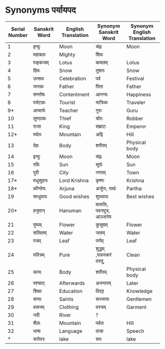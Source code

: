 # Synonyms पर्यायपद

| Serial Number | Sanskrit Word | English Translation | Synonym Sanskrit Word | Synonym English Translation |
|---------------|---------------|---------------------|------------------------|-----------------------------|
| 1             | इन्दुः        | Moon                | चंद्रः                   | Moon                         |
| 2            | महाबलः       | Mighty              | शिवः                   |                      |
| 3             | पङ्कजम्       | Lotus               | कमलम्                 | Lotus                        |
| 4             | हिमः          | Snow                | तुषारः                  | Snow                     |
| 5             | उत्सवः        | Celebration         | पर्व                 | Festival                     |
| 6             | जनकः         | Father              | पिता                     | Father                       |
| 7             | सन्तोषः       | Contentment         | आनन्दः                  | Happiness                    |
| 8             | पर्यटकः      | Tourist             | यात्रिकः                 | Traveler                     |
| 9*             | आचार्यः      | Teacher             | गुरुः                    | Guru                         |
| 10            | लुण्ठाकः      | Thief               | चोरः                    | Robber                       |
| 11            | राजा          | King                | सम्राटः                  | Emperor                      |
| 12*           | पर्वतः        | Mountain            | अद्रि                    | Hill                         |
| 13            | देहः          | Body                | शरीरम्                  | Physical body                |
| 14            | इन्दुः         | Moon                | चंद्रः                   | Moon                         |
| 15            | रविः          | Sun                 | सूर्यः                   | Sun                          |
| 16            | पुरी          | City                | नगरम्                   | Town                         |
| 17*            | मधुसूदनः     | Lord Krishna        | कृष्णः                   | Krishna                      |
| 18*            | कौन्तेयः      | Arjuna              | अर्जुनः, पार्थः                   | Partha                       |
| 19            | साधुवादः      | Good wishes         | शुभवादः                 | Best wishes                  |
| 20*            | हनुमान्        | Hanuman             | मारुतिः, पवनपुत्र, आञ्जनेय   | |
| 21            | पुष्पम्        | Flower              | कुसुमम्                     | Flower                        |
| 22            | सलिलम्        | Water               | जलम्                     | Water                        |
| 23            | पत्रम्        | Leaf                | पर्णम्                     | Leaf                      |
| 24            | पवित्रम्      | Pure                | शुद्धम् ,पावनकरं वस्तु,                 | Clean                        |
| 25            | कायः          | Body                | शरीरम्                  | Physical body                |
| 26            | पश्चात्        | Afterwards          | अनन्तरम्                 | Later                        |
| 27            | शिक्षा        | Education           | विद्या                   | Knowledge                    |
| 28            | सन्तः          | Saints              | सज्जनाः                | Gentlemen                  |
| 29            | वसनम्        | Clothing            | वस्त्रम्                  | Garment                      |
| 30            | नदी           | River               | ?||
| 31            | शैलः          | Mountain            | पर्वतः                  | Hill                         |
| 32            | भाषा          | Language            | वाचा                     | Speech                       |
|*|सरोवरः |lake|सरः |lake|
